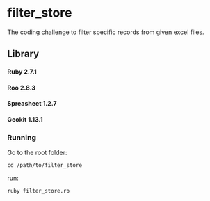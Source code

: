 # filter_store
The coding challenge to filter specific records from given excel files.

## Library
#### Ruby 2.7.1
#### Roo 2.8.3
#### Spreasheet 1.2.7
#### Geokit 1.13.1

### Running

Go to the root folder:

`cd /path/to/filter_store`

run:

`ruby filter_store.rb`
